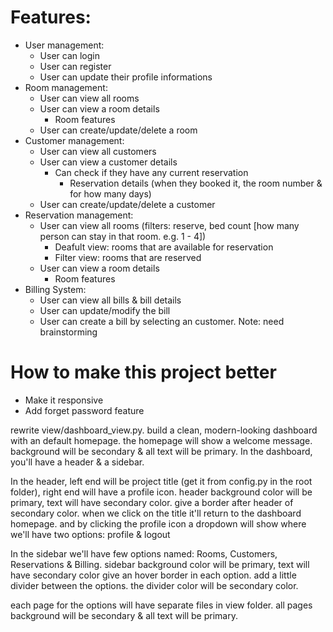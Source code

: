# Features:
  - User management:
    - User can login
    - User can register
    - User can update their profile informations
  - Room management:
    - User can view all rooms
    - User can view a room details
      - Room features
    - User can create/update/delete a room
  - Customer management:
    - User can view all customers
    - User can view a customer details
      - Can check if they have any current reservation
        - Reservation details (when they booked it, the room number & for how many days)
    - User can create/update/delete a customer
  - Reservation management:
    - User can view all rooms (filters: reserve, bed count [how many person can stay in that room. e.g. 1 - 4])
      - Deafult view: rooms that are available for reservation
      - Filter view: rooms that are reserved
    - User can view a room details
      - Room features
  - Billing System:
    - User can view all bills & bill details
    - User can update/modify the bill
    - User can create a bill by selecting an customer. Note: need brainstorming


# How to make this project better
  - Make it responsive
  - Add forget password feature








rewrite view/dashboard_view.py. build a clean, modern-looking dashboard with an default homepage. the homepage will show a welcome message. background will be secondary & all text will be primary.
In the dashboard, you'll have a header & a sidebar.

In the header, left end will be project title (get it from config.py in the root folder), right end will have a profile icon. header background color will be primary, text will have secondary color. give a border after header of secondary color.
when we click on the title it'll return to the dashboard homepage. and by clicking the profile icon a dropdown will show where we'll have two options: profile & logout

In the sidebar we'll have few options named: Rooms, Customers, Reservations & Billing. sidebar background color will be primary, text will have secondary color
give an hover border in each option. add a little divider between the options. the divider color will be secondary color.

each page for the options will have separate files in view folder. all pages background will be secondary & all text will be primary.

